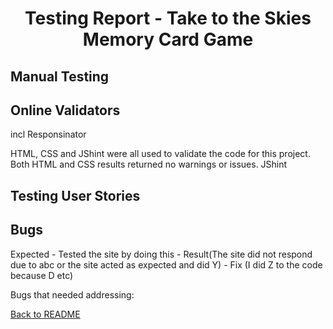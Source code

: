 # <p align="center">Testing Report - Take to the Skies Memory Card Game</p>



## Manual Testing 

## Online Validators

incl Responsinator

HTML, CSS and JShint were all used to validate the code for this project. Both HTML and CSS results returned no warnings or issues. JShint 

## Testing User Stories

## Bugs
Expected - Tested the site by doing this - Result(The site did not respond due to abc or the site acted as expected and did Y) - Fix (I did Z to the code because D etc)

Bugs that needed addressing:


[Back to README](README.md)